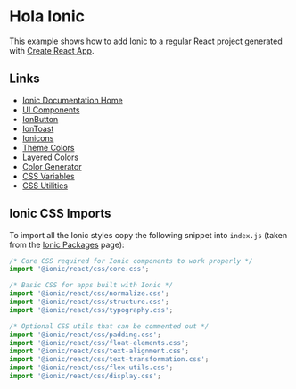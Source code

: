 # Hola Ionic

This example shows how to add Ionic to a regular React project generated with [Create React App](https://create-react-app.dev).

## Links

 * [Ionic Documentation Home](https://ionicframework.com/docs)
 * [UI Components](https://ionicframework.com/docs/components)
 * [IonButton](https://ionicframework.com/docs/api/button)
 * [IonToast](https://ionicframework.com/docs/api/toast)
 * [Ionicons](https://ionicons.com/)
 * [Theme Colors](https://ionicframework.com/docs/theming/basics#colors)
 * [Layered Colors](https://ionicframework.com/docs/theming/colors#layered-colors)
 * [Color Generator](https://ionicframework.com/docs/theming/color-generator)
 * [CSS Variables](https://ionicframework.com/docs/theming/css-variables)
 * [CSS Utilities](https://ionicframework.com/docs/layout/css-utilities)

## Ionic CSS Imports

To import all the Ionic styles copy the following snippet into `index.js` (taken from the [Ionic Packages](https://ionicframework.com/docs/installation/cdn#css) page):

```js
/* Core CSS required for Ionic components to work properly */
import '@ionic/react/css/core.css';

/* Basic CSS for apps built with Ionic */
import '@ionic/react/css/normalize.css';
import '@ionic/react/css/structure.css';
import '@ionic/react/css/typography.css';

/* Optional CSS utils that can be commented out */
import '@ionic/react/css/padding.css';
import '@ionic/react/css/float-elements.css';
import '@ionic/react/css/text-alignment.css';
import '@ionic/react/css/text-transformation.css';
import '@ionic/react/css/flex-utils.css';
import '@ionic/react/css/display.css';
```

